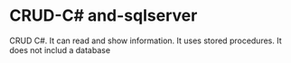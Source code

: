 # CRUD-C# and-sqlserver
CRUD C#. It can read and show information. It uses stored procedures.
It does not includ a database 
